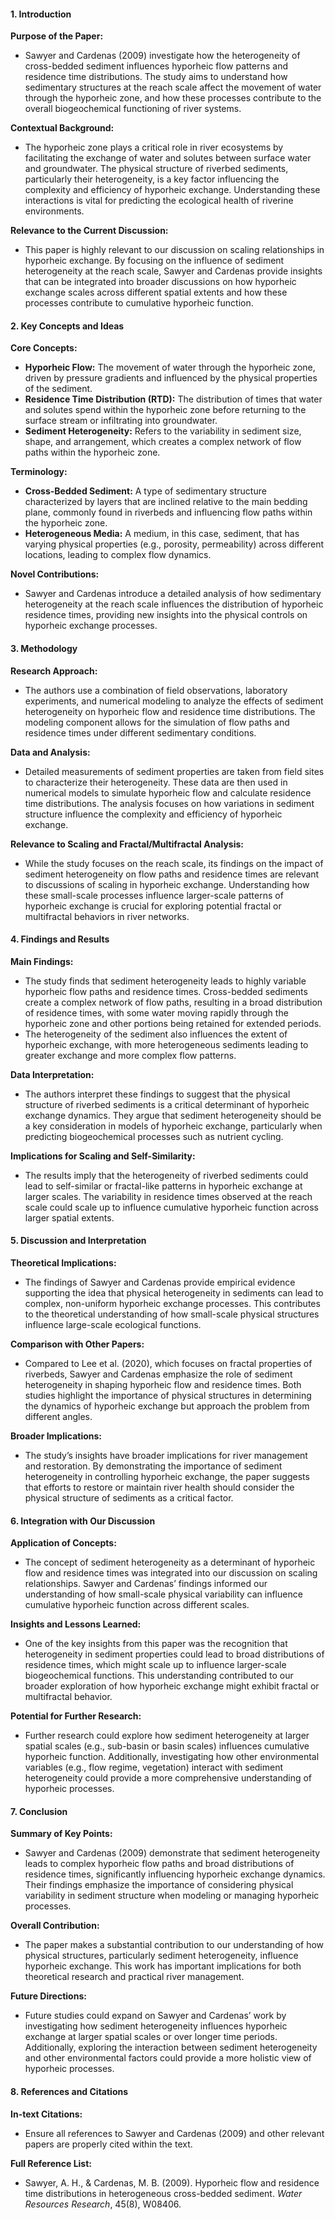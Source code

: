 #### 1. **Introduction**

**Purpose of the Paper:**

- Sawyer and Cardenas (2009) investigate how the heterogeneity of cross-bedded sediment influences hyporheic flow patterns and residence time distributions. The study aims to understand how sedimentary structures at the reach scale affect the movement of water through the hyporheic zone, and how these processes contribute to the overall biogeochemical functioning of river systems.

**Contextual Background:**

- The hyporheic zone plays a critical role in river ecosystems by facilitating the exchange of water and solutes between surface water and groundwater. The physical structure of riverbed sediments, particularly their heterogeneity, is a key factor influencing the complexity and efficiency of hyporheic exchange. Understanding these interactions is vital for predicting the ecological health of riverine environments.

**Relevance to the Current Discussion:**

- This paper is highly relevant to our discussion on scaling relationships in hyporheic exchange. By focusing on the influence of sediment heterogeneity at the reach scale, Sawyer and Cardenas provide insights that can be integrated into broader discussions on how hyporheic exchange scales across different spatial extents and how these processes contribute to cumulative hyporheic function.

#### 2. **Key Concepts and Ideas**

**Core Concepts:**

- **Hyporheic Flow:** The movement of water through the hyporheic zone, driven by pressure gradients and influenced by the physical properties of the sediment.
- **Residence Time Distribution (RTD):** The distribution of times that water and solutes spend within the hyporheic zone before returning to the surface stream or infiltrating into groundwater.
- **Sediment Heterogeneity:** Refers to the variability in sediment size, shape, and arrangement, which creates a complex network of flow paths within the hyporheic zone.

**Terminology:**

- **Cross-Bedded Sediment:** A type of sedimentary structure characterized by layers that are inclined relative to the main bedding plane, commonly found in riverbeds and influencing flow paths within the hyporheic zone.
- **Heterogeneous Media:** A medium, in this case, sediment, that has varying physical properties (e.g., porosity, permeability) across different locations, leading to complex flow dynamics.

**Novel Contributions:**

- Sawyer and Cardenas introduce a detailed analysis of how sedimentary heterogeneity at the reach scale influences the distribution of hyporheic residence times, providing new insights into the physical controls on hyporheic exchange processes.

#### 3. **Methodology**

**Research Approach:**

- The authors use a combination of field observations, laboratory experiments, and numerical modeling to analyze the effects of sediment heterogeneity on hyporheic flow and residence time distributions. The modeling component allows for the simulation of flow paths and residence times under different sedimentary conditions.

**Data and Analysis:**

- Detailed measurements of sediment properties are taken from field sites to characterize their heterogeneity. These data are then used in numerical models to simulate hyporheic flow and calculate residence time distributions. The analysis focuses on how variations in sediment structure influence the complexity and efficiency of hyporheic exchange.

**Relevance to Scaling and Fractal/Multifractal Analysis:**

- While the study focuses on the reach scale, its findings on the impact of sediment heterogeneity on flow paths and residence times are relevant to discussions of scaling in hyporheic exchange. Understanding how these small-scale processes influence larger-scale patterns of hyporheic exchange is crucial for exploring potential fractal or multifractal behaviors in river networks.

#### 4. **Findings and Results**

**Main Findings:**

- The study finds that sediment heterogeneity leads to highly variable hyporheic flow paths and residence times. Cross-bedded sediments create a complex network of flow paths, resulting in a broad distribution of residence times, with some water moving rapidly through the hyporheic zone and other portions being retained for extended periods.
- The heterogeneity of the sediment also influences the extent of hyporheic exchange, with more heterogeneous sediments leading to greater exchange and more complex flow patterns.

**Data Interpretation:**

- The authors interpret these findings to suggest that the physical structure of riverbed sediments is a critical determinant of hyporheic exchange dynamics. They argue that sediment heterogeneity should be a key consideration in models of hyporheic exchange, particularly when predicting biogeochemical processes such as nutrient cycling.

**Implications for Scaling and Self-Similarity:**

- The results imply that the heterogeneity of riverbed sediments could lead to self-similar or fractal-like patterns in hyporheic exchange at larger scales. The variability in residence times observed at the reach scale could scale up to influence cumulative hyporheic function across larger spatial extents.

#### 5. **Discussion and Interpretation**

**Theoretical Implications:**

- The findings of Sawyer and Cardenas provide empirical evidence supporting the idea that physical heterogeneity in sediments can lead to complex, non-uniform hyporheic exchange processes. This contributes to the theoretical understanding of how small-scale physical structures influence large-scale ecological functions.

**Comparison with Other Papers:**

- Compared to Lee et al. (2020), which focuses on fractal properties of riverbeds, Sawyer and Cardenas emphasize the role of sediment heterogeneity in shaping hyporheic flow and residence times. Both studies highlight the importance of physical structures in determining the dynamics of hyporheic exchange but approach the problem from different angles.

**Broader Implications:**

- The study’s insights have broader implications for river management and restoration. By demonstrating the importance of sediment heterogeneity in controlling hyporheic exchange, the paper suggests that efforts to restore or maintain river health should consider the physical structure of sediments as a critical factor.

#### 6. **Integration with Our Discussion**

**Application of Concepts:**

- The concept of sediment heterogeneity as a determinant of hyporheic flow and residence times was integrated into our discussion on scaling relationships. Sawyer and Cardenas’ findings informed our understanding of how small-scale physical variability can influence cumulative hyporheic function across different scales.

**Insights and Lessons Learned:**

- One of the key insights from this paper was the recognition that heterogeneity in sediment properties could lead to broad distributions of residence times, which might scale up to influence larger-scale biogeochemical functions. This understanding contributed to our broader exploration of how hyporheic exchange might exhibit fractal or multifractal behavior.

**Potential for Further Research:**

- Further research could explore how sediment heterogeneity at larger spatial scales (e.g., sub-basin or basin scales) influences cumulative hyporheic function. Additionally, investigating how other environmental variables (e.g., flow regime, vegetation) interact with sediment heterogeneity could provide a more comprehensive understanding of hyporheic processes.

#### 7. **Conclusion**

**Summary of Key Points:**

- Sawyer and Cardenas (2009) demonstrate that sediment heterogeneity leads to complex hyporheic flow paths and broad distributions of residence times, significantly influencing hyporheic exchange dynamics. Their findings emphasize the importance of considering physical variability in sediment structure when modeling or managing hyporheic processes.

**Overall Contribution:**

- The paper makes a substantial contribution to our understanding of how physical structures, particularly sediment heterogeneity, influence hyporheic exchange. This work has important implications for both theoretical research and practical river management.

**Future Directions:**

- Future studies could expand on Sawyer and Cardenas’ work by investigating how sediment heterogeneity influences hyporheic exchange at larger spatial scales or over longer time periods. Additionally, exploring the interaction between sediment heterogeneity and other environmental factors could provide a more holistic view of hyporheic processes.

#### 8. **References and Citations**

**In-text Citations:**

- Ensure all references to Sawyer and Cardenas (2009) and other relevant papers are properly cited within the text.

**Full Reference List:**

- Sawyer, A. H., & Cardenas, M. B. (2009). Hyporheic flow and residence time distributions in heterogeneous cross-bedded sediment. _Water Resources Research_, 45(8), W08406.